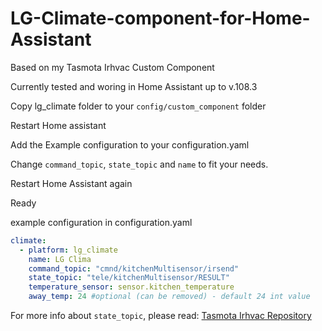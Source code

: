 # LG-Climate-component-for-Home-Assistant
Based on my Tasmota Irhvac Custom Component

Currently tested and woring in Home Assistant up to v.108.3

Copy lg_climate folder to your `config/custom_component` folder

Restart Home assistant

Add the Example configuration to your configuration.yaml

Change `command_topic`, `state_topic` and `name` to fit your needs.

Restart Home Assistant again

Ready

example configuration in configuration.yaml
``` yaml
climate:
  - platform: lg_climate
    name: LG Clima
    command_topic: "cmnd/kitchenMultisensor/irsend"
    state_topic: "tele/kitchenMultisensor/RESULT"
    temperature_sensor: sensor.kitchen_temperature
    away_temp: 24 #optional (can be removed) - default 24 int value
```
For more info about `state_topic`, please read: [Tasmota Irhvac Repository](https://github.com/hristo-atanasov/Tasmota-IRHVAC)
